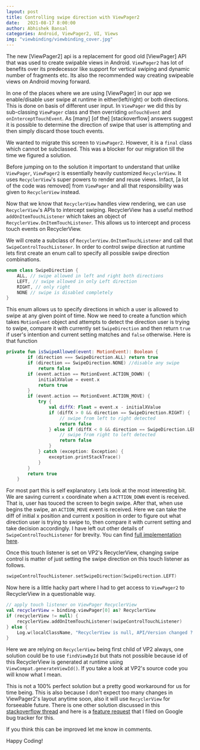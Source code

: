 ```yaml
---
layout: post
title: Controlling swipe direction with ViewPager2
date:   2021-08-17 8:00:00
author: Abhishek Bansal
categories: Android, ViewPager2, UI, Views
img: "viewbinding/viewbinding_cover.jpg"
---
```


The new [ViewPager2] api is a replacement for good old [ViewPager] API that was used to create swipable views in Android. `ViewPager2` has lot of benefits over its predecessor like support for vertical swiping and dynamic number of fragments etc. Its also the recommended way creating swipeable views on Android moving forward.

In one of the places where we are using [ViewPager] in our app we enable/disable user swipe at runtime in either(left/right) or both directions. This is done on basis of different user input. In `ViewPager` we did this by sub-classing `ViewPager` class and then overriding `onTouchEvent` and `onInterceptTouchEvent`. As [many] [of the] [stackoverflow] answers suggest it is possible to determine the direction of swipe that user is attempting and then simply discard those touch events.

We wanted to migrate this screen to `ViewPager2`. However, it is a `final` class which cannot be subclassed. This was a blocker for our migration till the time we figured a solution.

Before jumping on to the solution it important to understand that unlike `ViewPager`, `ViewPager2` is essentially heavily customized `RecyclerView`. It uses `RecyclerView`'s super powers to render and reuse views. Infact, [a lot of the code was removed] from `ViewPager` and all that responsibility was given to  `RecyclerView` instead. 

Now that we know that `RecyclerView` handles view rendering, we can use `RecyclerView`'s APIs to intercept swiping. RecyclerView has a useful method `addOnItemTouchListener` which takes an object of `RecyclerView.OnItemTouchListener`. This allows us to intercept and process touch events on RecyclerView. 

We will create a subclass of `RecyclerView.OnItemTouchListener` and call that `SwipeControlTouchListener`. In order to control swipe direction at runtime lets first create an enum call to specify all possible swipe direction combinations.

```kotlin
enum class SwipeDirection {
    ALL, // swipe allowed in left and right both directions
    LEFT, // swipe allowed in only Left direction
    RIGHT, // only right
    NONE // swipe is disabled completely
}
```

This enum allows us to specify directions in which a user is allowed to swipe at any given point of time. Now we need to create a function which takes `MotionEvent` object and attempts to detect the direction user is trying to swipe, compare it with currently set `SwipeDirection` and then return `true` if user's intention and current setting matches and `false` otherwise. Here is that function

```kotlin
private fun isSwipeAllowed(event: MotionEvent): Boolean {
        if (direction === SwipeDirection.ALL) return true
        if (direction == SwipeDirection.NONE) //disable any swipe
            return false
        if (event.action == MotionEvent.ACTION_DOWN) {
            initialXValue = event.x
            return true
        }
        if (event.action == MotionEvent.ACTION_MOVE) {
            try {
                val diffX: Float = event.x - initialXValue
                if (diffX > 0 && direction == SwipeDirection.RIGHT) {
                    // swipe from left to right detected
                    return false
                } else if (diffX < 0 && direction == SwipeDirection.LEFT) {
                    // swipe from right to left detected
                    return false
                }
            } catch (exception: Exception) {
                exception.printStackTrace()
            }
        }
        return true
    }
```

For most part this is self explanatory. Lets look at the most interesting bit. We are saving current `x` coordinate when a `ACTTION_DOWN` event is received. That is, user has touced the screen to begin swipe. After that, when use begins the swipe, an `ACTION_MOVE` event is received. Here we can take the diff of initial x position and current x position in order to figure out what direction user is trying to swipe to, then compare it with current setting and take decision accordingly. I have left out other details of `SwipeControlTouchListener` for brevity. You can find [full implementation here]().

Once this touch listener is set on VP2's RecyclerView, changing swipe control is matter of just setting the swipe direction on this touch listener as follows.
```kotlin
swipeControlTouchListener.setSwipeDirection(SwipeDirection.LEFT)
```

Now here is a little hacky part where I had to get access to `ViewPager2` to RecyclerView in a questionable way.
```kotlin
// apply touch listener on ViewPager RecyclerView
val recyclerView = binding.viewPager[0] as? RecyclerView
if (recyclerView != null) {
    recyclerView.addOnItemTouchListener(swipeControlTouchListener)
} else {
    Log.w(localClassName, "RecyclerView is null, API/Version changed ?!")
}
```
Here we are relying on `RecyclerView` being first child of VP2 always, one solution could be to use `findViewById` but thats not possible because id of this RecyclerView is generated at runtime using `ViewCompat.generateViewId()`. If you take a look at VP2's source code you will know what I mean. 

This is not a 100% perfect solution but a pretty good workaround for us for time being. This is also because I don't expect too many changes in ViewPager2's layout anytime soon, also it will use `RecyclerView` for forseeable future. There is one other solution discussed in this [stackoverflow thread]() and here is a [feature request]() that I filed on Google bug tracker for this.

If you think this can be improved let me know in comments.

Happy Coding!